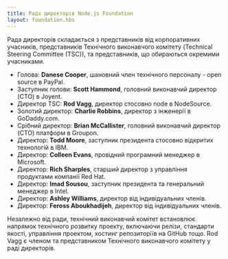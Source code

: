 ```yaml
---
title: Рада директорів Node.js Foundation
layout: foundation.hbs
---
```


Рада директорів складається з представників від корпоративних учасників, представників Технічного виконавчого комітету (Technical Steering Committee (TSC)), та представників, що обираються окремими учасниками.

* Голова: **Danese Cooper**, шановний член технічного персоналу - open source в PayPal.
* Заступник голови: **Scott Hammond**, головний виконавчий директор (CTO) в Joyent.
* Директор TSC: **Rod Vagg**, директор стосовно node в NodeSource.
* Золотий директор: **Charlie Robbins**, директор з інженерії в GoDaddy.com.
* Срібний директор: **Brian McCallister**, головний виконавчий директор (CTO) платформ в Groupon.
* Директор: **Todd Moore**, заступник президента стосовно відкритих технологій в IBM.
* Директор: **Colleen Evans**, провідний програмний менеджер в Microsoft.
* Директор: **Rich Sharples**, старший директор з управління продуктами компанії Red Hat.
* Директор: **Imad Sousou**, заступник президента та генеральний менеджер в Intel.
* Директор: **Ashley Williams**, директор від індивідуальних членів.
* Директор: **Feross Aboukhadijeh**, директор від індивідуальних членів.

Незалежно від ради, технічний виконавчий комітет встановлює напрямок технічного розвитку проекту, включаючи релізи, стандарти якості, управління проектом, хостинг репозиторіїв на GitHub тощо. Rod Vagg є членом та представником Технічного виконавчого комітету у раді директорів.
